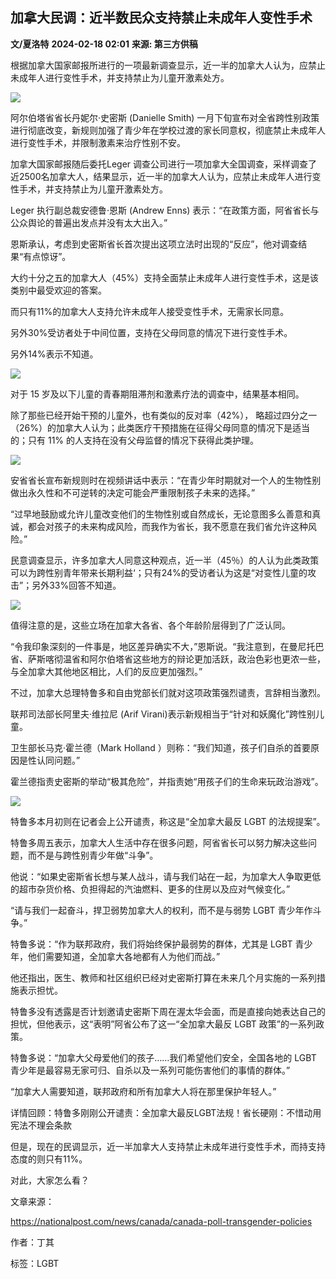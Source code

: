 ## 加拿大民调：近半数民众支持禁止未成年人变性手术

**文/夏洛特** **2024-02-18 02:01** **来源: 第三方供稿**

根据加拿大国家邮报所进行的一项最新调查显示，近一半的加拿大人认为，应禁止未成年人进行变性手术，并支持禁止为儿童开激素处方。

![](https://fx168-1253692172.cos.accelerate.myqcloud.com/img/user/superlife/ef5d31773bb73959146a239334683b24/202402181000320984.jpg)

阿尔伯塔省省长丹妮尔·史密斯 (Danielle Smith) 一月下旬宣布对全省跨性别政策进行彻底改变，新规则加强了青少年在学校过渡的家长同意权，彻底禁止未成年人进行变性手术，并限制激素来治疗性别不安。

加拿大国家邮报随后委托Leger 调查公司进行一项加拿大全国调查，采样调查了近2500名加拿大人，结果显示，近一半的加拿大人认为，应禁止未成年人进行变性手术，并支持禁止为儿童开激素处方。

Leger 执行副总裁安德鲁·恩斯 (Andrew Enns) 表示：“在政策方面，阿省省长与公众舆论的普遍出发点并没有太大出入。”

恩斯承认，考虑到史密斯省长首次提出这项立法时出现的“反应”，他对调查结果“有点惊讶”。

大约十分之五的加拿大人（45%）支持全面禁止未成年人进行变性手术，这是该类别中最受欢迎的答案。

而只有11%的加拿大人支持允许未成年人接受变性手术，无需家长同意。

另外30%受访者处于中间位置，支持在父母同意的情况下进行变性手术。

另外14%表示不知道。

![](https://fx168-1253692172.cos.accelerate.myqcloud.com/img/user/superlife/ef5d31773bb73959146a239334683b24/202402181000330440.jpg)

对于 15 岁及以下儿童的青春期阻滞剂和激素疗法的调查中，结果基本相同。

除了那些已经开始干预的儿童外，也有类似的反对率（42%）， 略超过四分之一（26%）的加拿大人认为；此类医疗干预措施在征得父母同意的情况下是适当的；只有 11% 的人支持在没有父母监督的情况下获得此类护理。

![](https://fx168-1253692172.cos.accelerate.myqcloud.com/img/user/superlife/ef5d31773bb73959146a239334683b24/202402181000350671.jpg)

安省省长宣布新规则时在视频讲话中表示：“在青少年时期就对一个人的生物性别做出永久性和不可逆转的决定可能会严重限制孩子未来的选择。”

“过早地鼓励或允许儿童改变他们的生物性别或自然成长，无论意图多么善意和真诚，都会对孩子的未来构成风险，而我作为省长，我不愿意在我们省允许这种风险。”

民意调查显示，许多加拿大人同意这种观点，近一半（45％）的人认为此类政策可以为跨性别青年带来长期利益‘；只有24%的受访者认为这是“对变性儿童的攻击”；另外33%回答不知道。

![](https://fx168-1253692172.cos.accelerate.myqcloud.com/img/user/superlife/ef5d31773bb73959146a239334683b24/202402181000420034.jpg)

值得注意的是，这些立场在加拿大各省、各个年龄阶层得到了广泛认同。

“令我印象深刻的一件事是，地区差异确实不大，”恩斯说。“我注意到，在曼尼托巴省、萨斯喀彻温省和阿尔伯塔省这些地方的辩论更加活跃，政治色彩也更浓一些，与全加拿大其他地区相比，人们的反应更加强烈。”

不过，加拿大总理特鲁多和自由党部长们就对这项政策强烈谴责，言辞相当激烈。

联邦司法部长阿里夫·维拉尼 (Arif Virani)表示新规相当于“针对和妖魔化”跨性别儿童。

卫生部长马克·霍兰德（Mark Holland ）则称：“我们知道，孩子们自杀的首要原因是性认同问题。”

霍兰德指责史密斯的举动“极其危险”，并指责她“用孩子们的生命来玩政治游戏”。

![](https://fx168-1253692172.cos.accelerate.myqcloud.com/img/user/superlife/ef5d31773bb73959146a239334683b24/202402181000430749.jpg)

特鲁多本月初则在记者会上公开谴责，称这是“全加拿大最反 LGBT 的法规提案”。

特鲁多周五表示，加拿大人生活中存在很多问题，阿省省长可以努力解决这些问题，而不是与跨性别青少年做“斗争”。

他说：“如果史密斯省长想与某人战斗，请与我们站在一起，为加拿大人争取更低的超市杂货价格、负担得起的汽油燃料、更多的住房以及应对气候变化。” 

“请与我们一起奋斗，捍卫弱势加拿大人的权利，而不是与弱势 LGBT 青少年作斗争。”

特鲁多说：“作为联邦政府，我们将始终保护最弱势的群体，尤其是 LGBT 青少年，他们需要知道，全加拿大各地都有人为他们而战。”

他还指出，医生、教师和社区组织已经对史密斯打算在未来几个月实施的一系列措施表示担忧。

特鲁多没有透露是否计划邀请史密斯下周在渥太华会面，而是直接向她表达自己的担忧，但他表示，这“表明”阿省公布了这一“全加拿大最反 LGBT 政策”的一系列政策。

特鲁多说：“加拿大父母爱他们的孩子……我们希望他们安全，全国各地的 LGBT 青少年是最容易无家可归、自杀以及一系列可能伤害他们的事情的群体。”

“加拿大人需要知道，联邦政府和所有加拿大人将在那里保护年轻人。”

详情回顾：特鲁多刚刚公开谴责：全加拿大最反LGBT法规！省长硬刚：不惜动用宪法不理会条款

但是，现在的民调显示，近一半加拿大人支持禁止未成年进行变性手术，而持支持态度的则只有11%。

对此，大家怎么看？

文章来源：

https://nationalpost.com/news/canada/canada-poll-transgender-policies

作者：丁其

标签：LGBT
